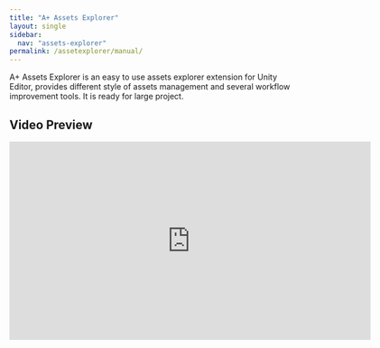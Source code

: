```yaml
---
title: "A+ Assets Explorer"
layout: single
sidebar:
  nav: "assets-explorer"
permalink: /assetexplorer/manual/
---
```


A+ Assets Explorer is an easy to use assets explorer extension for Unity Editor, provides different style of assets management and several workflow improvement tools. It is ready for large project.

## Video Preview
<iframe width="640" height="351" src="https://www.youtube.com/embed/bLpohKllV24" frameborder="0" allowfullscreen></iframe>